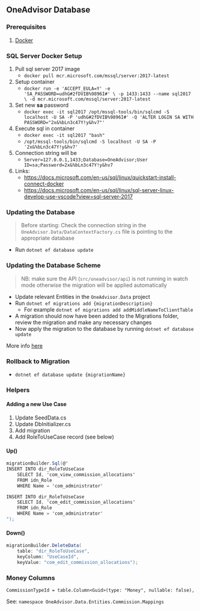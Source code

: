 ## OneAdvisor Database

### Prerequisites

1. [Docker](https://www.docker.com/)

### SQL Server Docker Setup

1. Pull sql server 2017 image
   - `docker pull mcr.microsoft.com/mssql/server:2017-latest`
1. Setup container
   - `docker run -e 'ACCEPT_EULA=Y' -e 'SA_PASSWORD=udhG#2fDVIB%9896I#' \ -p 1433:1433 --name sql2017 \ -d mcr.microsoft.com/mssql/server:2017-latest`
1. Set new **sa** password
   - `docker exec -it sql2017 /opt/mssql-tools/bin/sqlcmd -S localhost -U SA -P 'udhG#2fDVIB%9896I#' -Q 'ALTER LOGIN SA WITH PASSWORD="2x&%bLn3c47Y!y&hv7"'`
1. Execute sql in container
   - `docker exec -it sql2017 "bash"`
   - `/opt/mssql-tools/bin/sqlcmd -S localhost -U SA -P '2x&%bLn3c47Y!y&hv7'`
1. Connection string will be
   - `Server=127.0.0.1,1433;Database=OneAdvisor;User ID=sa;Password=2x&%bLn3c47Y!y&hv7`
1. Links:
   - https://docs.microsoft.com/en-us/sql/linux/quickstart-install-connect-docker
   - https://docs.microsoft.com/en-us/sql/linux/sql-server-linux-develop-use-vscode?view=sql-server-2017

### Updating the Database

> Before starting: Check the connection string in the `OneAdvisor.Data/DataContextFactory.cs` file is pointing to the appropriate database

- Run `dotnet ef database update`

### Updating the Database Scheme

> NB: make sure the API (`src/oneadvisor/api`) is not running in watch mode otherwise the migration will be applied automatically

- Update relevant Entities in the `OneAdvisor.Data` project
- Run `dotnet ef migrations add {migrationDescription}`
  - For example `dotnet ef migrations add addMiddleNameToClientTable`
- A migration should now have been added to the Migrations folder, review the migration and make any necessary changes
- Now apply the migration to the database by running `dotnet ef database update`

More info [here](https://docs.microsoft.com/en-us/ef/core/managing-schemas/migrations/)

### Rollback to Migration

- `dotnet ef database update {migrationName}`

### Helpers

#### Adding a new Use Case

1. Update SeedData.cs
1. Update DbInitializer.cs
1. Add migration
1. Add RoleToUseCase record (see below)

#### Up()

```c#
migrationBuilder.Sql(@"
INSERT INTO dir_RoleToUseCase
    SELECT Id, 'com_view_commission_allocations'
    FROM idn_Role
    WHERE Name = 'com_administrator'

INSERT INTO dir_RoleToUseCase
    SELECT Id, 'com_edit_commission_allocations'
    FROM idn_Role
    WHERE Name = 'com_administrator'
");
```

#### Down()

```c#
migrationBuilder.DeleteData(
    table: "dir_RoleToUseCase",
    keyColumn: "UseCaseId",
    keyValue: "com_edit_commission_allocations");
```

### Money Columns

`CommissionTypeId = table.Column<Guid>(type: "Money", nullable: false),`

See: `namespace OneAdvisor.Data.Entities.Commission.Mappings`
